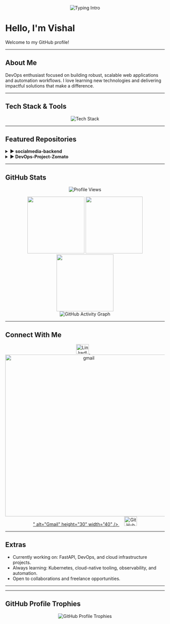 

<p align="center">
  <img src="https://readme-typing-svg.demolab.com?font=JetBrains+Mono&weight=600&size=24&pause=1000&color=00F7E2&center=true&vCenter=true&width=700&lines=DevOps+Backend+Engineer;Cloud+%7C+Automation+%7C+Observability;Building+robust+%26+scalable+systems;Always+Learning+New+Things" alt="Typing Intro" />
</p>



# Hello, I'm Vishal

Welcome to my GitHub profile!

---

## About Me
DevOps enthusiast focused on building robust, scalable web applications and automation workflows. I love learning new technologies and delivering impactful solutions that make a difference.

---

## Tech Stack & Tools

<div align="center">
  
![Tech Stack](https://skillicons.dev/icons?i=aws,azure,terraform,docker,kubernetes,ansible,linux,python,fastapi,bash,java,postgres,mysql,git,githubactions,jenkins,prometheus,grafana,vscode&theme=dark&perline=10)

</div>

---

## Featured Repositories

<details>
  <summary><strong>▶ socialmedia-backend</strong></summary>
  <div align="center">
    <p>A scalable microservice for a social media backend, designed for containerized deployment and cloud infrastructure.</p>
    <br/>
    <img src="https://skillicons.dev/icons?i=docker,terraform,kubernetes,aws&theme=dark" alt="Technologies" />
  </div>
</details>

<details>
  <summary><strong>▶ DevOps-Project-Zomato</strong></summary>
  <div align="center">
    <p>A production-grade, end-to-end CI/CD pipeline for a Zomato-like application, featuring automated builds, testing, and deployment, with integrated monitoring using Prometheus and Grafana.</p>
    <br/>
    <img src="https://skillicons.dev/icons?i=githubactions,jenkins,prometheus,grafana&theme=dark" alt="Technologies" />
  </div>
</details>

---

## GitHub Stats

<div align="center">
  
![Profile Views](https://komarev.com/ghpvc/?username=vishal82004&style=for-the-badge&color=blueviolet)

</div>

<div align="center">
  <img src="https://github-readme-stats.vercel.app/api?username=vishal82004&show_icons=true&theme=tokyonight&hide_border=true&border_radius=10" height="180" />
  <img src="https://github-readme-streak-stats.herokuapp.com/?user=vishal82004&theme=tokyonight&hide_border=true&border_radius=10" height="180" />
</div>

<div align="center">
  <img src="https://github-readme-stats.vercel.app/api/top-langs/?username=vishal82004&layout=compact&theme=tokyonight&hide_border=true&border_radius=10" height="180" />
</div>

<div align="center">
  <img src="https://github-readme-activity-graph.vercel.app/graph?username=vishal82004&bg_color=1a1b27&color=70a5fd&line=70a5fd&point=ffffff&area=true&hide_border=true" alt="GitHub Activity Graph" />
</div>

---

## Connect With Me

<p align="center">
  <a href="https://www.linkedin.com/in/vishal-b-2029bb257/" target="_blank">
    <img src="https://raw.githubusercontent.com/rahuldkjain/github-profile-readme-generator/master/src/images/icons/Social/linked-in-alt.svg" alt="LinkedIn" height="30" width="40" />
  </a>
  &nbsp;&nbsp;&nbsp;
  <a href="mailto:balajivishalnivi@gmail.com" target="_blank">
    <img src="<img width="512" height="512" alt="gmail" src="https://github.com/user-attachments/assets/a583e8dd-2209-442e-a299-8b4bd18cf4ae" />" alt="Gmail" height="30" width="40" />
  </a>
  &nbsp;&nbsp;&nbsp;
  <a href="https://github.com/vishal82004" target="_blank">
    <img src="https://raw.githubusercontent.com/rahuldkjain/github-profile-readme-generator/master/src/images/icons/Social/github.svg" alt="GitHub" height="30" width="40" />
  </a>
</p>

---

## Extras

- Currently working on: FastAPI, DevOps, and cloud infrastructure projects.
- Always learning: Kubernetes, cloud-native tooling, observability, and automation.
- Open to collaborations and freelance opportunities.

---



---

## GitHub Profile Trophies

<p align="center">
  <img src="https://github-profile-trophy.vercel.app/?username=vishal82004&theme=onedark&no-frame=true&no-bg=true&margin-w=6" alt="GitHub Profile Trophies" />
</p>

 




